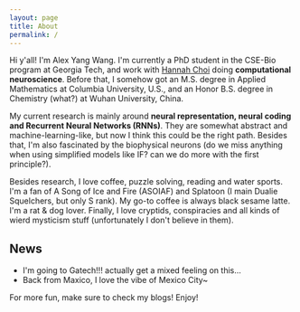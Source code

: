 ```yaml
---
layout: page
title: About
permalink: /
---
```


Hi y'all! I'm Alex Yang Wang. I'm currently a PhD student in the CSE-Bio program at Georgia Tech, and work with [Hannah Choi](https://hannahchoi.math.gatech.edu) doing **computational neuroscience**. Before that, I somehow got an M.S. degree in Applied Mathematics at Columbia University, U.S., and an Honor B.S. degree in Chemistry (what?) at Wuhan University, China. 

My current research is mainly around **neural representation, neural coding and Recurrent Neural Networks (RNNs)**. They are somewhat abstract and machine-learning-like, but now I think this could be the right path. Besides that, I'm also fascinated by the biophysical neurons (do we miss anything when using simplified models like IF? can we do more with the first principle?). 

Besides research, I love coffee, puzzle solving, reading and water sports. I'm a fan of A Song of Ice and Fire (ASOIAF) and Splatoon (I main Dualie Squelchers, but only S rank). My go-to coffee is always black sesame latte. I'm a rat & dog lover. Finally, I love cryptids, conspiracies and all kinds of wierd mysticism stuff (unfortunately I don't believe in them). 



## News

- I'm going to Gatech!!! actually get a mixed feeling on this...
- Back from Maxico, I love the vibe of Mexico City~

For more fun, make sure to check my blogs! Enjoy!
